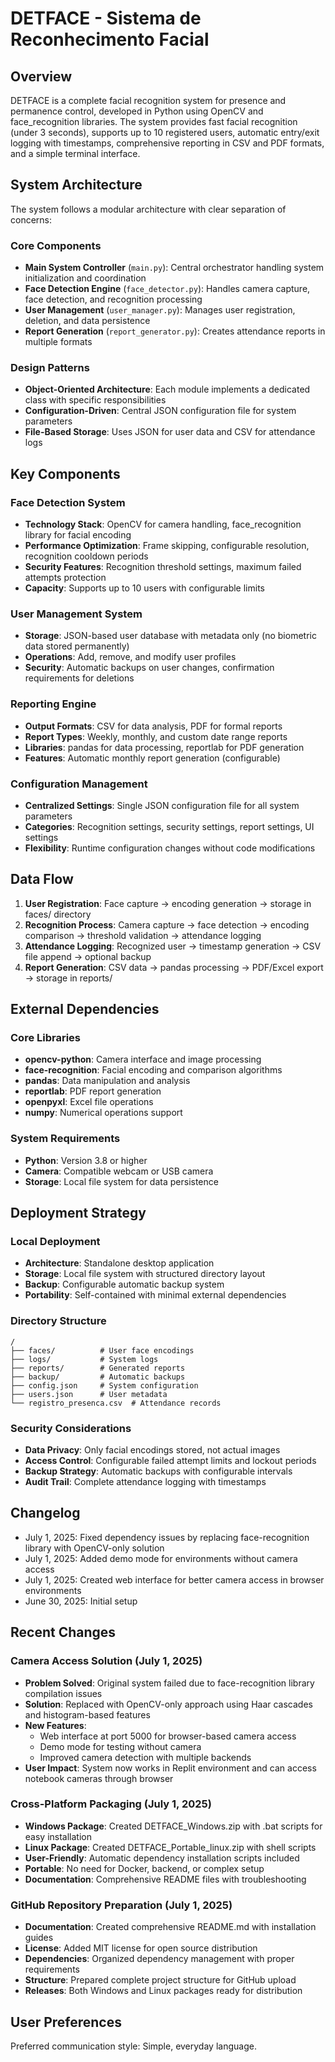 # DETFACE - Sistema de Reconhecimento Facial

## Overview

DETFACE is a complete facial recognition system for presence and permanence control, developed in Python using OpenCV and face_recognition libraries. The system provides fast facial recognition (under 3 seconds), supports up to 10 registered users, automatic entry/exit logging with timestamps, comprehensive reporting in CSV and PDF formats, and a simple terminal interface.

## System Architecture

The system follows a modular architecture with clear separation of concerns:

### Core Components
- **Main System Controller** (`main.py`): Central orchestrator handling system initialization and coordination
- **Face Detection Engine** (`face_detector.py`): Handles camera capture, face detection, and recognition processing
- **User Management** (`user_manager.py`): Manages user registration, deletion, and data persistence
- **Report Generation** (`report_generator.py`): Creates attendance reports in multiple formats

### Design Patterns
- **Object-Oriented Architecture**: Each module implements a dedicated class with specific responsibilities
- **Configuration-Driven**: Central JSON configuration file for system parameters
- **File-Based Storage**: Uses JSON for user data and CSV for attendance logs

## Key Components

### Face Detection System
- **Technology Stack**: OpenCV for camera handling, face_recognition library for facial encoding
- **Performance Optimization**: Frame skipping, configurable resolution, recognition cooldown periods
- **Security Features**: Recognition threshold settings, maximum failed attempts protection
- **Capacity**: Supports up to 10 users with configurable limits

### User Management System
- **Storage**: JSON-based user database with metadata only (no biometric data stored permanently)
- **Operations**: Add, remove, and modify user profiles
- **Security**: Automatic backups on user changes, confirmation requirements for deletions

### Reporting Engine
- **Output Formats**: CSV for data analysis, PDF for formal reports
- **Report Types**: Weekly, monthly, and custom date range reports
- **Libraries**: pandas for data processing, reportlab for PDF generation
- **Features**: Automatic monthly report generation (configurable)

### Configuration Management
- **Centralized Settings**: Single JSON configuration file for all system parameters
- **Categories**: Recognition settings, security settings, report settings, UI settings
- **Flexibility**: Runtime configuration changes without code modifications

## Data Flow

1. **User Registration**: Face capture → encoding generation → storage in faces/ directory
2. **Recognition Process**: Camera capture → face detection → encoding comparison → threshold validation → attendance logging
3. **Attendance Logging**: Recognized user → timestamp generation → CSV file append → optional backup
4. **Report Generation**: CSV data → pandas processing → PDF/Excel export → storage in reports/

## External Dependencies

### Core Libraries
- **opencv-python**: Camera interface and image processing
- **face-recognition**: Facial encoding and comparison algorithms
- **pandas**: Data manipulation and analysis
- **reportlab**: PDF report generation
- **openpyxl**: Excel file operations
- **numpy**: Numerical operations support

### System Requirements
- **Python**: Version 3.8 or higher
- **Camera**: Compatible webcam or USB camera
- **Storage**: Local file system for data persistence

## Deployment Strategy

### Local Deployment
- **Architecture**: Standalone desktop application
- **Storage**: Local file system with structured directory layout
- **Backup**: Configurable automatic backup system
- **Portability**: Self-contained with minimal external dependencies

### Directory Structure
```
/
├── faces/          # User face encodings
├── logs/           # System logs
├── reports/        # Generated reports
├── backup/         # Automatic backups
├── config.json     # System configuration
├── users.json      # User metadata
└── registro_presenca.csv  # Attendance records
```

### Security Considerations
- **Data Privacy**: Only facial encodings stored, not actual images
- **Access Control**: Configurable failed attempt limits and lockout periods
- **Backup Strategy**: Automatic backups with configurable intervals
- **Audit Trail**: Complete attendance logging with timestamps

## Changelog

- July 1, 2025: Fixed dependency issues by replacing face-recognition library with OpenCV-only solution
- July 1, 2025: Added demo mode for environments without camera access
- July 1, 2025: Created web interface for better camera access in browser environments
- June 30, 2025: Initial setup

## Recent Changes

### Camera Access Solution (July 1, 2025)
- **Problem Solved**: Original system failed due to face-recognition library compilation issues
- **Solution**: Replaced with OpenCV-only approach using Haar cascades and histogram-based features
- **New Features**: 
  - Web interface at port 5000 for browser-based camera access
  - Demo mode for testing without camera
  - Improved camera detection with multiple backends
- **User Impact**: System now works in Replit environment and can access notebook cameras through browser

### Cross-Platform Packaging (July 1, 2025)
- **Windows Package**: Created DETFACE_Windows.zip with .bat scripts for easy installation
- **Linux Package**: Created DETFACE_Portable_linux.zip with shell scripts
- **User-Friendly**: Automatic dependency installation scripts included
- **Portable**: No need for Docker, backend, or complex setup
- **Documentation**: Comprehensive README files with troubleshooting

### GitHub Repository Preparation (July 1, 2025)
- **Documentation**: Created comprehensive README.md with installation guides
- **License**: Added MIT license for open source distribution
- **Dependencies**: Organized dependency management with proper requirements
- **Structure**: Prepared complete project structure for GitHub upload
- **Releases**: Both Windows and Linux packages ready for distribution

## User Preferences

Preferred communication style: Simple, everyday language.